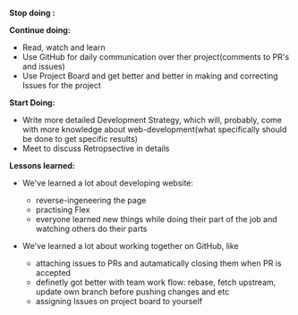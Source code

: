 
**Stop doing :** 

**Continue doing:** 

* Read, watch and learn
* Use GitHub for daily communication over ther project(comments to PR's and issues)
* Use Project Board and get better and better in making and correcting Issues for the project

**Start Doing:** 

* Write more detailed Development Strategy, which will, probably, come with more knowledge about web-development(what specifically should be done to get specific results)
* Meet to discuss Retropsective in details

**Lessons learned:** 

  * We've learned a lot about developing website:
       * reverse-ingeneering the page
       * practising Flex
       * everyone learned new things while doing their part of the job and watching others do their parts
       
  * We've learned a lot about working together on GitHub, like  
      * attaching issues to PRs and autamatically closing them when PR is accepted
      * definetly got better with team work flow: rebase, fetch upstream, update own branch before pushing changes and etc
      * assigning Issues on project board to yourself

